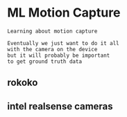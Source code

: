 # ML Motion Capture

    Learning about motion capture

    Eventually we just want to do it all
    with the camera on the device
    but it will probably be important
    to get ground truth data


## rokoko


## intel realsense cameras



